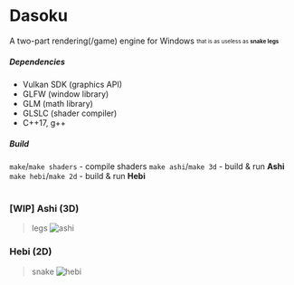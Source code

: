 # Dasoku
A two-part rendering(/game) engine for Windows <sub><sup>that is as useless as **snake legs**</sup></sub>

##### Dependencies
- Vulkan SDK (graphics API)
- GLFW (window library)
- GLM (math library)
- GLSLC (shader compiler)
- C\+\+17, g\+\+

##### Build
`make`/`make shaders` - compile shaders
`make ashi`/`make 3d` - build & run **Ashi**
`make hebi`/`make 2d` - build & run **Hebi**

# 

### \[WIP\] Ashi (3D)
> legs
![ashi](https://i.imgur.com/hFgdzDr.png "Ashi 3D")

### Hebi (2D)
> snake
![hebi](https://i.imgur.com/TqOmi6L.png "Hebi 2D")
